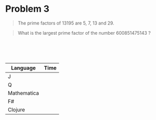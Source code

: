 # Problem 3

> The prime factors of 13195 are 5, 7, 13 and 29.

> What is the largest prime factor of the number 600851475143 ?

```J

```

```q

```

```Mathematica

```

```fsharp

```

```clojure

```

| Language    | Time     |
|-------------|----------|
| J           |  |
| Q           |  |
| Mathematica |  |
| F#          |  |
| Clojure     |  |
